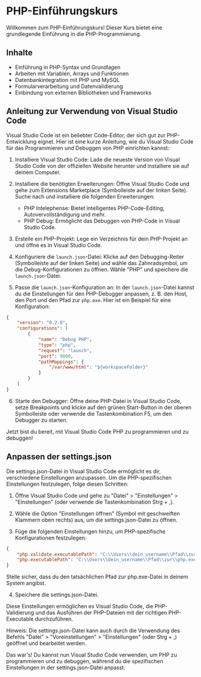 # PHP-Einführungskurs

Willkommen zum PHP-Einführungskurs! Dieser Kurs bietet eine grundlegende Einführung in die PHP-Programmierung.

## Inhalte

- Einführung in PHP-Syntax und Grundlagen
- Arbeiten mit Variablen, Arrays und Funktionen
- Datenbankintegration mit PHP und MySQL
- Formularverarbeitung und Datenvalidierung
- Einbindung von externen Bibliotheken und Frameworks

## Anleitung zur Verwendung von Visual Studio Code

Visual Studio Code ist ein beliebter Code-Editor, der sich gut zur PHP-Entwicklung eignet. Hier ist eine kurze Anleitung, wie du Visual Studio Code für das Programmieren und Debuggen von PHP einrichten kannst:

1. Installiere Visual Studio Code: Lade die neueste Version von Visual Studio Code von der offiziellen Website herunter und installiere sie auf deinem Computer.

2. Installiere die benötigten Erweiterungen: Öffne Visual Studio Code und gehe zum Extensions Marketplace (Symbolleiste auf der linken Seite). Suche nach und installiere die folgenden Erweiterungen:
   - PHP Intelephense: Bietet intelligentes PHP-Code-Editing, Autovervollständigung und mehr.
   - PHP Debug: Ermöglicht das Debuggen von PHP-Code in Visual Studio Code.

3. Erstelle ein PHP-Projekt: Lege ein Verzeichnis für dein PHP-Projekt an und öffne es in Visual Studio Code.

4. Konfiguriere die `launch.json`-Datei: Klicke auf den Debugging-Reiter (Symbolleiste auf der linken Seite) und wähle das Zahnradsymbol, um die Debug-Konfigurationen zu öffnen. Wähle "PHP" und speichere die `launch.json`-Datei.

5. Passe die `launch.json`-Konfiguration an: In der `launch.json`-Datei kannst du die Einstellungen für den PHP-Debugger anpassen, z. B. den Host, den Port und den Pfad zur `php.exe`. Hier ist ein Beispiel für eine Konfiguration:

```json
{
    "version": "0.2.0",
    "configurations": [
        {
            "name": "Debug PHP",
            "type": "php",
            "request": "launch",
            "port": 9000,
            "pathMappings": {
                "/var/www/html": "${workspaceFolder}"
            }
        }
    ]
}
```

6. Starte den Debugger: Öffne deine PHP-Datei in Visual Studio Code, setze Breakpoints und klicke auf den grünen Start-Button in der oberen Symbolleiste oder verwende die Tastenkombination F5, um den Debugger zu starten.

Jetzt bist du bereit, mit Visual Studio Code PHP zu programmieren und zu debuggen!

## Anpassen der settings.json

Die settings.json-Datei in Visual Studio Code ermöglicht es dir, verschiedene Einstellungen anzupassen. Um die PHP-spezifischen Einstellungen festzulegen, folge diesen Schritten:

1. Öffne Visual Studio Code und gehe zu "Datei" > "Einstellungen" > "Einstellungen" (oder verwende die Tastenkombination Strg + ,).

2. Wähle die Option "Einstellungen öffnen" (Symbol mit geschweiften Klammern oben rechts) aus, um die settings.json-Datei zu öffnen.

3. Füge die folgenden Einstellungen hinzu, um PHP-spezifische Konfigurationen festzulegen:

```json
{
    "php.validate.executablePath": "C:\\Users\\dein_username\\Pfad\\zur\\php.exe",
    "php.executablePath": "C:\\Users\\dein_username\\Pfad\\zur\\php.exe"
}
```

Stelle sicher, dass du den tatsächlichen Pfad zur php.exe-Datei in deinem System angibst.

4. Speichere die settings.json-Datei.

Diese Einstellungen ermöglichen es Visual Studio Code, die PHP-Validierung und das Ausführen der PHP-Dateien mit der richtigen PHP-Executable durchzuführen.

Hinweis: Die settings.json-Datei kann auch durch die Verwendung des Befehls "Datei" > "Voreinstellungen" > "Einstellungen" (oder Strg + ,) geöffnet und bearbeitet werden.

Das war's! Du kannst nun Visual Studio Code verwenden, um PHP zu programmieren und zu debuggen, während du die spezifischen Einstellungen in der settings.json-Datei anpasst.